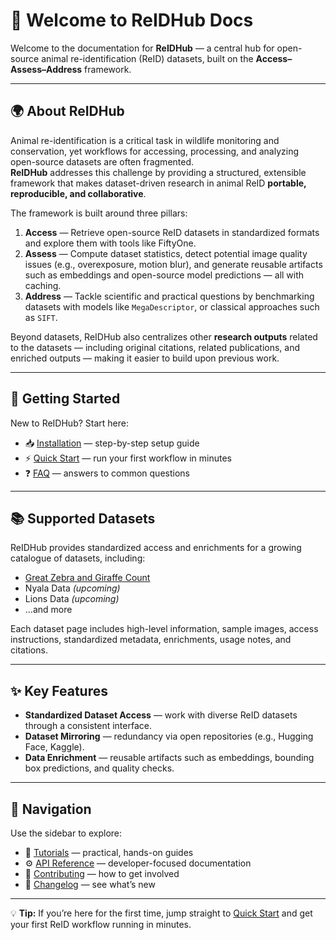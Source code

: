 # 🦓 Welcome to ReIDHub Docs

Welcome to the documentation for **ReIDHub** — a central hub for open-source animal re-identification (ReID) datasets, built on the **Access–Assess–Address** framework.

---

## 🌍 About ReIDHub

Animal re-identification is a critical task in wildlife monitoring and conservation, yet workflows for accessing, processing, and analyzing open-source datasets are often fragmented.  
**ReIDHub** addresses this challenge by providing a structured, extensible framework that makes dataset-driven research in animal ReID **portable, reproducible, and collaborative**.

The framework is built around three pillars:

1. **Access** — Retrieve open-source ReID datasets in standardized formats and explore them with tools like FiftyOne.  
2. **Assess** — Compute dataset statistics, detect potential image quality issues (e.g., overexposure, motion blur), and generate reusable artifacts such as embeddings and open-source model predictions — all with caching.  
3. **Address** — Tackle scientific and practical questions by benchmarking datasets with models like `MegaDescriptor`, or classical approaches such as `SIFT`.

Beyond datasets, ReIDHub also centralizes other **research outputs** related to the datasets  — including original citations, related publications, and enriched outputs — making it easier to build upon previous work.

---

## 🚀 Getting Started

New to ReIDHub? Start here:  

- 📥 [Installation](getting-started/installation.md) — step-by-step setup guide  
- ⚡ [Quick Start](getting-started/quick-start.md) — run your first workflow in minutes  
- ❓ [FAQ](getting-started/faq.md) — answers to common questions  

---

## 📚 Supported Datasets

ReIDHub provides standardized access and enrichments for a growing catalogue of datasets, including:  

- [Great Zebra and Giraffe Count](datasets/gzgc.md)  
- Nyala Data *(upcoming)*  
- Lions Data *(upcoming)*  
- …and more  

Each dataset page includes high-level information, sample images, access instructions, standardized metadata, enrichments, usage notes, and citations.  

---

## ✨ Key Features

- **Standardized Dataset Access** — work with diverse ReID datasets through a consistent interface.  
- **Dataset Mirroring** — redundancy via open repositories (e.g., Hugging Face, Kaggle).  
- **Data Enrichment** — reusable artifacts such as embeddings, bounding box predictions, and quality checks.  

---

## 🧭 Navigation

Use the sidebar to explore:  

- 📖 [Tutorials](tutorials/index.md) — practical, hands-on guides  
- ⚙️ [API Reference](api/index.md) — developer-focused documentation  
- 🤝 [Contributing](pages/contributing.md) — how to get involved  
- 📝 [Changelog](pages/changelog.md) — see what’s new  

---

💡 **Tip:** If you’re here for the first time, jump straight to [Quick Start](getting-started/quick-start.md) and get your first ReID workflow running in minutes.

